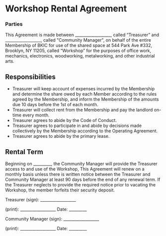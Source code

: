 # Workshop Rental Agreement

### Parties

This Agreement is made between 
\_\_\_\_\_\_\_\_\_\_\_\_\_\_\_\_\_\_, called “Treasurer” and 
\_\_\_\_\_\_\_\_\_\_\_\_\_\_\_\_\_\_, called "Community Manager", on behalf of the entire Membership of BKIC for use of the shared space at 544 Park Ave #332, Brooklyn, NY 11205, called “Workshop” for the purposes of office work, mechanics, electronics, woodworking, metalworking, and other industrial arts.

## Responsibilities

- Treasurer will keep account of expenses incurred by the Membership and determine the share owed by each Member according to the rules agreed by the Membership, and inform the Membership of the amounts due 10 days before the 1st of each month.
- Treasurer will collect rent from the Membership and pay the landlord on-time every month.
- Treasurer agrees to abide by the Code of Conduct.
- Treasurer agrees to participate in and abide by decisions made collectively by the Membership according to the Operating Agreement.
- Treasurer agrees to abide by the primary lease.

## Rental Term

Beginning on \_\_\_\_\_\_\_\_\_, the Community Manager will provide the Treasurer access to and use of the Workshop, This Agreement will renew on a monthly basis unless there is written notice between the Treasurer and Community Manager at least 90 days before the end of any renewal term. If the Treasurer neglects to provide the required notice prior to vacating the Workshop, the member forfeits their security deposit.

Treasurer (sign): \_\_\_\_\_\_\_\_\_\_\_\_\_\_\_\_\_\_ 

(print): \_\_\_\_\_\_\_\_\_\_\_\_\_\_\_\_\_\_ Date: \_\_\_\_\_\_\_\_\_

Community Manager (sign): \_\_\_\_\_\_\_\_\_\_\_\_\_\_\_\_\_\_ 

(print): \_\_\_\_\_\_\_\_\_\_\_\_\_\_\_\_\_\_ Date: \_\_\_\_\_\_\_\_\_